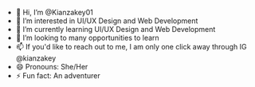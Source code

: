 - 👋 Hi, I’m @Kianzakey01
- 👀 I’m interested in UI/UX Design and Web Development
- 🌱 I’m currently learning UI/UX Design and Web Development
- 💞️ I’m looking to many opportunities to learn
- 📫 If you'd like to reach out to me, I am only one click away through IG @kianzakey
- 😄 Pronouns: She/Her
- ⚡ Fun fact: An adventurer

<!---
Kianzakey01/Kianzakey01 is a ✨ special ✨ repository because its `README.md` (this file) appears on your GitHub profile.
You can click the Preview link to take a look at your changes.
--->

